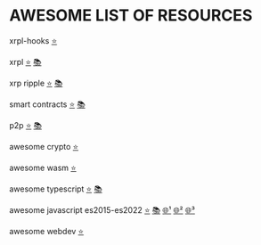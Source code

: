 
# AWESOME LIST OF RESOURCES

xrpl-hooks [⭐](https://github.com/stars/f1f47a23/lists/xrpl-hooks)<br>

xrpl [⭐](https://github.com/stars/f1f47a23/lists/xrpl) [📚](https://github.com/topics/xrpl)<br>

xrp ripple [⭐](https://github.com/stars/f1f47a23/lists/ripple-xrp-ecosystem) [📚](https://github.com/topics/xrp)<br>

smart contracts [⭐](https://github.com/stars/f1f47a23/lists/smart-contracts-dapps) [📚](https://github.com/topics/ethereum)<br>

p2p [⭐](https://github.com/stars/f1f47a23/lists/p2p-holochain) [📚](https://github.com/topics/p2p)<br>

awesome crypto [⭐](https://github.com/stars/f1f47a23/lists/awesome-crypto)<br>

awesome wasm [⭐](https://github.com/stars/f1f47a23/lists/awesome-wasm)<br>

awesome typescript [⭐](https://github.com/stars/f1f47a23/lists/awesome-typescript) [📚](https://github.com/topics/typescript)<br>

awesome javascript es2015-es2022 [⭐](https://github.com/stars/f1f47a23/lists/awesome-javascript) [📚](https://github.com/topics/javascript) 
 [🌐¹](https://deliciousinsights.github.io/confoo-es2022/#/mainTitle) [🌐²](https://yagmurcetintas.com/journal/whats-new-in-es2022) 
[🌐³](https://dev.to/jasmin/whats-new-in-es2022-1de6)<br>

awesome webdev [⭐](https://github.com/stars/f1f47a23/lists/awesome-webdev)<br>

<br><br>


